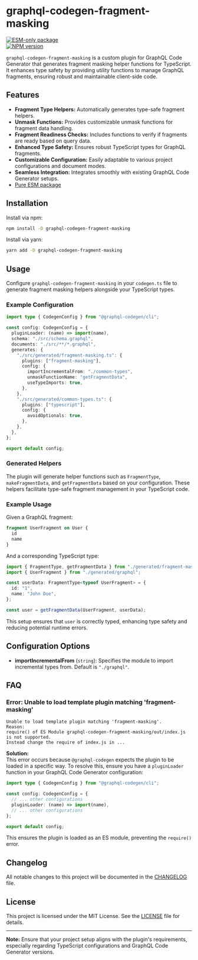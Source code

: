 # graphql-codegen-fragment-masking

[![ESM-only package][package]][esm-info-url]  
[![NPM version][npm]][npm-url]

<!-- [![Install size][size]][size-url] -->

[package]: https://img.shields.io/badge/package-ESM--only-ffe536.svg
[esm-info-url]: https://gist.github.com/sindresorhus/a39789f98801d908bbc7ff3ecc99d99c
[npm]: https://img.shields.io/npm/v/graphql-codegen-fragment-masking.svg
[npm-url]: https://npmjs.com/package/graphql-codegen-fragment-masking
[size]: https://packagephobia.com/badge?p=graphql-codegen-fragment-masking
[size-url]: https://packagephobia.com/result?p=graphql-codegen-fragment-masking

`graphql-codegen-fragment-masking` is a custom plugin for GraphQL Code Generator that generates fragment masking helper functions for TypeScript. It enhances type safety by providing utility functions to manage GraphQL fragments, ensuring robust and maintainable client-side code.

## Features

- **Fragment Type Helpers:** Automatically generates type-safe fragment helpers.
- **Unmask Functions:** Provides customizable unmask functions for fragment data handling.
- **Fragment Readiness Checks:** Includes functions to verify if fragments are ready based on query data.
- **Enhanced Type Safety:** Ensures robust TypeScript types for GraphQL fragments.
- **Customizable Configuration:** Easily adaptable to various project configurations and document modes.
- **Seamless Integration:** Integrates smoothly with existing GraphQL Code Generator setups.
- [Pure ESM package][esm-info-url]

## Installation

Install via npm:

```sh
npm install -D graphql-codegen-fragment-masking
```

Install via yarn:

```sh
yarn add -D graphql-codegen-fragment-masking
```

## Usage

Configure `graphql-codegen-fragment-masking` in your `codegen.ts` file to generate fragment masking helpers alongside your TypeScript types.

### Example Configuration

```ts
import type { CodegenConfig } from "@graphql-codegen/cli";

const config: CodegenConfig = {
  pluginLoader: (name) => import(name),
  schema: "./src/schema.graphql",
  documents: "./src/**/*.graphql",
  generates: {
    "./src/generated/fragment-masking.ts": {
      plugins: ["fragment-masking"],
      config: {
        importIncrementalFrom: "./common-types",
        unmaskFunctionName: "getFragmentData",
        useTypeImports: true,
      },
    },
    "./src/generated/common-types.ts": {
      plugins: ["typescript"],
      config: {
        avoidOptionals: true,
      },
    },
  },
};

export default config;
```

### Generated Helpers

The plugin will generate helper functions such as `FragmentType`, `makeFragmentData`, and `getFragmentData` based on your configuration. These helpers facilitate type-safe fragment management in your TypeScript code.

### Example Usage

Given a GraphQL fragment:

```graphql
fragment UserFragment on User {
  id
  name
}
```

And a corresponding TypeScript type:

```ts
import { FragmentType, getFragmentData } from "./generated/fragment-masking";
import { UserFragment } from "./generated/graphql";

const userData: FragmentType<typeof UserFragment> = {
  id: "1",
  name: "John Doe",
};

const user = getFragmentData(UserFragment, userData);
```

This setup ensures that `user` is correctly typed, enhancing type safety and reducing potential runtime errors.

## Configuration Options

- **importIncrementalFrom** (`string`): Specifies the module to import incremental types from. Default is `"./graphql"`.

## FAQ

### **Error: Unable to load template plugin matching 'fragment-masking'**

```text
Unable to load template plugin matching 'fragment-masking'.
Reason:
require() of ES Module graphql-codegen-fragment-masking/out/index.js is not supported.
Instead change the require of index.js in ...
```

**Solution:**  
This error occurs because `@graphql-codegen` expects the plugin to be loaded in a specific way. To resolve this, ensure you have a `pluginLoader` function in your GraphQL Code Generator configuration:

```ts
import type { CodegenConfig } from "@graphql-codegen/cli";

const config: CodegenConfig = {
  // ... other configurations
  pluginLoader: (name) => import(name),
  // ... other configurations
};

export default config;
```

This ensures the plugin is loaded as an ES module, preventing the `require()` error.

## Changelog

All notable changes to this project will be documented in the [CHANGELOG](./CHANGELOG.md) file.

## License

This project is licensed under the MIT License. See the [LICENSE](./LICENSE) file for details.

---

**Note:** Ensure that your project setup aligns with the plugin's requirements, especially regarding TypeScript configurations and GraphQL Code Generator versions.
